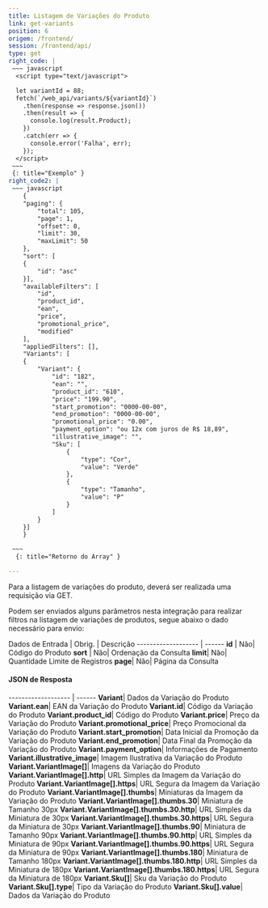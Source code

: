 ```yaml
---
title: Listagem de Variações do Produto
link: get-variants
position: 6
origem: /frontend/ 
session: /frontend/api/
type: get 
right_code: |
 ~~~ javascript
  <script type="text/javascript"> 

  let variantId = 88;
  fetch(`/web_api/variants/${variantId}`)
    .then(response => response.json())
    .then(result => {
      console.log(result.Product);
    })
    .catch(err => {
      console.error('Falha', err);
    });
  </script>
 ~~~
 {: title="Exemplo" }
right_code2: |
 ~~~ javascript
    {   		
    "paging": {
        "total": 105,
        "page": 1,
        "offset": 0,
        "limit": 30,
        "maxLimit": 50
    },
    "sort": [
    {
        "id": "asc"
    }],
    "availableFilters": [
        "id",
        "product_id",
        "ean",
        "price",
        "promotional_price",
        "modified"
    ],
    "appliedFilters": [],
    "Variants": [
    {
        "Variant": {
            "id": "182",
            "ean": "",
            "product_id": "610",
            "price": "199.90",
            "start_promotion": "0000-00-00",
            "end_promotion": "0000-00-00",
            "promotional_price": "0.00",
            "payment_option": "ou 12x com juros de R$ 18,89",
            "illustrative_image": "",
            "Sku": [
                {
                    "type": "Cor",
                    "value": "Verde"
                },
                {
                    "type": "Tamanho",
                    "value": "P"
                }
            ]
        }
    }]
    }

 ~~~
  {: title="Retorno do Array" }

---
```


Para a listagem de variações do produto, deverá ser realizada uma requisição via GET.

Podem ser enviados alguns parâmetros nesta integração para realizar filtros na listagem de variações de produtos, segue abaixo o dado necessário para envio:

Dados de Entrada |	Obrig. |	Descrição
------------------- | ------
**id** |	Não|	Código do Produto
**sort** |	Não|	Ordenação da Consulta
**limit**|	Não|	Quantidade Limite de Registros
**page**|	Não|	Página da Consulta

#### JSON de Resposta

------------------- | ------
**Variant**|	Dados da Variação do Produto
**Variant.ean**|	EAN da Variação do Produto
**Variant.id**|	Código da Variação do Produto
**Variant.product_id**|	Código do Produto
**Variant.price**|	Preço da Variação do Produto
**Variant.promotional_price**|	Preço Promocional da Variação do Produto
**Variant.start_promotion**|	Data Inicial da Promoção da Variação do Produto
**Variant.end_promotion**|	Data Final da Promoção da Variação do Produto
**Variant.payment_option**|	Informações de Pagamento
**Variant.illustrative_image**|	Imagem Ilustrativa da Variação do Produto
**Variant.VariantImage[]**|	Imagens da Variação do Produto
**Variant.VariantImage[].http**|	URL Simples da Imagem da Variação do Produto
**Variant.VariantImage[].https**|	URL Segura da Imagem da Variação do Produto
**Variant.VariantImage[].thumbs**|	Miniaturas da Imagem da Variação do Produto
**Variant.VariantImage[].thumbs.30**|	Miniatura de Tamanho 30px
**Variant.VariantImage[].thumbs.30.http**|	URL Simples da Miniatura de 30px
**Variant.VariantImage[].thumbs.30.https**|	URL Segura da Miniatura de 30px
**Variant.VariantImage[].thumbs.90**|	Miniatura de Tamanho 90px
**Variant.VariantImage[].thumbs.90.http**|	URL Simples da Miniatura de 90px
**Variant.VariantImage[].thumbs.90.https**|	URL Segura da Miniatura de 90px
**Variant.VariantImage[].thumbs.180**|	Miniatura de Tamanho 180px
**Variant.VariantImage[].thumbs.180.http**|	URL Simples da Miniatura de 180px
**Variant.VariantImage[].thumbs.180.https**|	URL Segura da Miniatura de 180px
**Variant.Sku[]**|	Sku da Variação do Produto
**Variant.Sku[].type**|	Tipo da Variação do Produto
**Variant.Sku[].value**|	Dados da Variação do Produto
